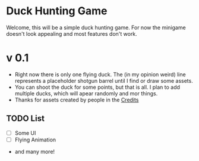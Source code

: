 # Duck Hunting Game

Welcome, this will be a simple duck hunting game. For now the minigame doesn't look appealing and most features don't work.

# v 0.1
- Right now there is only one flying duck. The (in my opinion weird) line represents a placeholder shotgun barrel until I find or draw some assets.
- You can shoot the duck for some points, but that is all. I plan to add multiple ducks, which will apear randomly and mor things.
- Thanks for assets created by people in the [Credits](CREDITS.md)
## TODO List
- [ ] Some UI
- [ ] Flying Animation
- and many more!